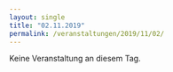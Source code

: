 ```yaml
---
layout: single
title: "02.11.2019"
permalink: /veranstaltungen/2019/11/02/
---
```


Keine Veranstaltung an diesem Tag.
